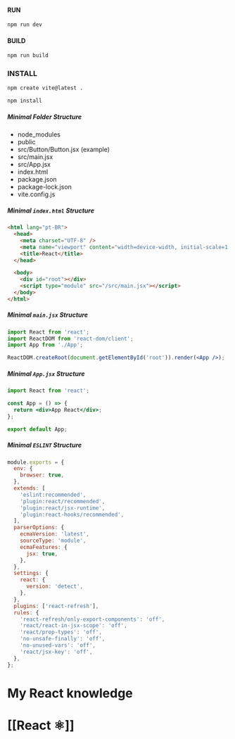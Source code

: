 
#### RUN
```bash
npm run dev
```
#### BUILD
```bash
npm run build
```

### INSTALL
```bash
npm create vite@latest .

npm install
```

##### Minimal Folder Structure
- node_modules
- public
- src/Button/Button.jsx (example)
- src/main.jsx
- src/App.jsx
- index.html
- package.json
- package-lock.json
- vite.config.js

##### Minimal `index.html` Structure
```html
<html lang="pt-BR">
  <head>
    <meta charset="UTF-8" />
    <meta name="viewport" content="width=device-width, initial-scale=1.0" />
    <title>React</title>
  </head>

  <body>
    <div id="root"></div>
    <script type="module" src="/src/main.jsx"></script>
  </body>
</html>
```

##### Minimal `main.jsx` Structure
```jsx
import React from 'react';
import ReactDOM from 'react-dom/client';
import App from './App';

ReactDOM.createRoot(document.getElementById('root')).render(<App />);
```
##### Minimal `App.jsx` Structure
```jsx
import React from 'react';

const App = () => {
  return <div>App React</div>;
};

export default App;
```

##### Minimal `ESLINT` Structure
```js
module.exports = {
  env: {
    browser: true,
  },
  extends: [
    'eslint:recommended',
    'plugin:react/recommended',
    'plugin:react/jsx-runtime',
    'plugin:react-hooks/recommended',
  ],
  parserOptions: {
    ecmaVersion: 'latest',
    sourceType: 'module',
    ecmaFeatures: {
      jsx: true,
    },
  },
  settings: {
    react: {
      version: 'detect',
    },
  },
  plugins: ['react-refresh'],
  rules: {
    'react-refresh/only-export-components': 'off',
    'react/react-in-jsx-scope': 'off',
    'react/prop-types': 'off',
    'no-unsafe-finally': 'off',
    'no-unused-vars': 'off',
    'react/jsx-key': 'off',
  },
};
```


# My React knowledge
# [[React ⚛️]]